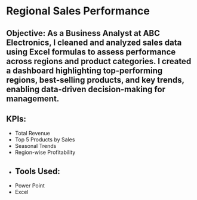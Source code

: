 # Regional Sales Performance
## Objective: As a Business Analyst at ABC Electronics, I cleaned and analyzed sales data using Excel formulas to assess performance across regions and product categories. I created a dashboard highlighting top-performing regions, best-selling products, and key trends, enabling data-driven decision-making for management.
## KPIs:
- Total Revenue
- Top 5 Products by Sales
- Seasonal Trends
- Region-wise Profitability
- ## Tools Used:
- Power Point
- Excel
